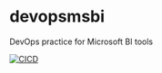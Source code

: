 # devopsmsbi
DevOps practice for Microsoft BI tools


[![CICD](http://img.youtube.com/vi/-uMnh-ww7fY/0.jpg)](http://www.youtube.com/watch?v=-uMnh-ww7fY "CICD")
